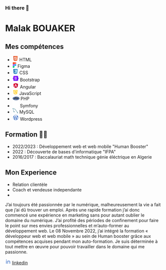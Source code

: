 ### Hi there 👋

<!--
**Malak-louki/Malak-louki** is a ✨ _special_ ✨ repository because its `README.md` (this file) appears on your GitHub profile.

Here are some ideas to get you started:

- 🔭 I’m currently working on ...
- 🌱 I’m currently learning ...
- 👯 I’m looking to collaborate on ...
- 🤔 I’m looking for help with ...
- 💬 Ask me about ...
- 📫 How to reach me: ...
- 😄 Pronouns: ...
- ⚡ Fun fact: ...
-->

# Malak BOUAKER
## Mes compétences
- ![alt text](html-icon.png) HTML
- ![alt text](figma-icon.png) Figma 
- ![alt text](css-icon.png) CSS
- ![alt text](bootstrap-icon.png) Bootstrap
- ![alt text](angular-icon.png) Angular
- ![alt text](js-icon.png) JavaScript
- ![alt text](php-icon.png) PHP
- ![alt text](symfony-icon.png) Symfony
- ![alt text](mysql-icon.png) MySQL
- ![alt text](wordpress-icon.png) Wordpress

## Formation 👩‍💻
- 2022/2023 : Développement web et web mobile "Human Booster"
- 2022 : Découverte de bases d'informatique "IFPA"
- 2016/2017 : Baccalauriat math technique génie éléctrique en Algerie

## Mon Experience
- Relation clientèle
- Coach et vendeuse independante 
- 
J’ai toujours été passionnée par le numérique, malheureusement la vie a fait que j’ai dû trouver un emploi. Après une rapide formation j’ai donc commencé une expérience en marketing sans pour autant oublier le domaine du numérique. J’ai profité des périodes de confinement pour faire le point sur mes envies professionnelles et m’auto-former au développement web.
Le 08 Novembre 2022, j’ai intégré la formation « développeur web et web mobile » au sein de Human booster grâce aux compétences acquises pendant mon auto-formation. Je suis déterminée à tout mettre en œuvre pour pouvoir travailler dans le domaine qui me passionne.

![alt text](icon_linkedin.png)
 [linkedin](https://www.linkedin.com/in/malak-bouaker-8247a823b/)
